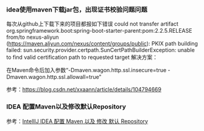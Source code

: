 ### idea使用maven下载jar包，出现证书校验问题问题

每次从github上下载下来的项目都报如下错误
could not transfer artifact org.springframework.boot:spring-boot-starter-parent:pom:2.2.5.RELEASE from/to nexus-aliyun (https://maven.aliyun.com/nexus/content/groups/public): PKIX path building failed: sun.security.provider.certpath.SunCertPathBuilderException: unable to find valid certification path to requested target
解决方案：

在Maven命令后加入参数“-Dmaven.wagon.http.ssl.insecure=true -Dmaven.wagon.http.ssl.allowall=true”

参考：https://blog.csdn.net/xxaann/article/details/104794669

### IDEA 配置Maven以及修改默认Repository

参考：[IntellIJ IDEA 配置 Maven 以及 修改 默认 Repository](https://www.cnblogs.com/phpdragon/p/7216626.html)